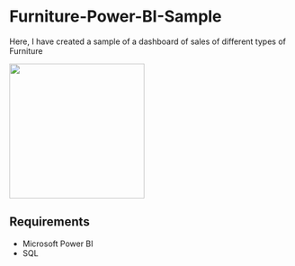# Furniture-Power-BI-Sample



Here, I have created a sample of a dashboard of sales of different types of Furniture




<img src="data/excel_image.jpg" height="240" >

## Requirements
* Microsoft Power BI
* SQL
